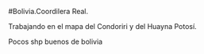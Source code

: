 #Bolivia.Coordilera Real.

Trabajando en el mapa del Condoriri y del Huayna Potosí.

Pocos shp buenos de bolivia